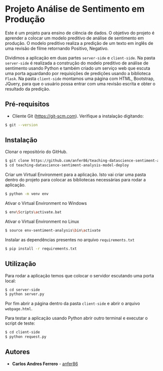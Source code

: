 # Projeto Análise de Sentimento em Produção

Este é um projeto para ensino de ciência de dados. O objetivo do projeto é aprender a colocar um modelo preditivo de análise de sentimento em produção. O modelo preditivo realiza a predição de um texto em inglês de uma revisão de filme retornando Positivo, Negativo.

Dividimos a aplicação em duas partes `server-side` e `client-side`. Na pasta `server-side` é realizada a construção do modelo preditivo de análise de sentimento usando Python e também criado um serviço web que escuta uma porta aguardando por requisições de predições usando a biblioteca `Flask`. Na pasta `client-side` montamos uma página com HTML, Bootstrap, JQuery, para que o usuário possa entrar com uma revisão escrita e obter o resultado da predição.

## Pré-requisitos

* Cliente Git (https://git-scm.com). Verifique a instalação digitando:
```bash
$ git --version
```

## Instalação

Clonar o repositório do GitHub.
```bash
$ git clone https://github.com/anfer86/teaching-datascience-sentiment-analysis-model-deploy.git
$ cd teaching-datascience-sentiment-analysis-model-deploy
```

Criar um Virtual Environment para a aplicação. Isto vai criar uma pasta dentro do projeto para colocar as bibliotecas necessárias para rodar a aplicação.
```bash
$ python -m venv env
```

Ativar o Virtual Environment no Windows
```bash
$ env\Scripts\activate.bat
```

Ativar o Virtual Environment no Linux
```bash
$ source env-sentiment-analysis\bin\activate
```

Instalar as dependências presentes no arquivo `requirements.txt`
```bash
$ pip install -r requirements.txt
```

## Utilização

Para rodar a aplicação temos que colocar o servidor escutando uma porta local:
```bash
$ cd server-side
$ python server.py
```

Por fim abrir a página dentro da pasta `client-side` e abrir o arquivo `webpage.html`.

Para testar a aplicação usando Python abrir outro terminal e executar o script de teste:
```bash
$ cd client-side
$ python request.py
```

## Autores

* **Carlos Andres Ferrero** - [anfer86](https://github.com/anfer86)